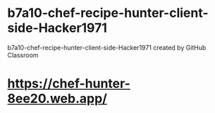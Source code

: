 # b7a10-chef-recipe-hunter-client-side-Hacker1971
b7a10-chef-recipe-hunter-client-side-Hacker1971 created by GitHub Classroom
# https://chef-hunter-8ee20.web.app/
